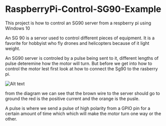 # RaspberryPi-Control-SG90-Example
This project is how to control an SG90 server from a respberry pi using Windows 10

An SG 90 is a servor used to control different pieces of equipment. It is a favorite for hobbyist who fly drones and helicopters because of it light weight.

An SG90 server  is controled by a pulse being sent to it, different lengths of pulse deteremine how the motor will turn. But before we get into how to control the motor lest first look at how to connect the Sg90 to the rasberry pi.

![Alt text](https://raw.githubusercontent.com/StuartSmith/RaspberryPi-Control-Sg90-Example/master/Images/ServoDiagramImage.PNG "")

from the diagram we can see that the brown wire to the server should go to ground the red is the positive current and the orange is the pusle.

A pulse is where we send a pulse of high polarity from a GPIO pin for a certain amount of time which which will make the motor turn one way or the other.


